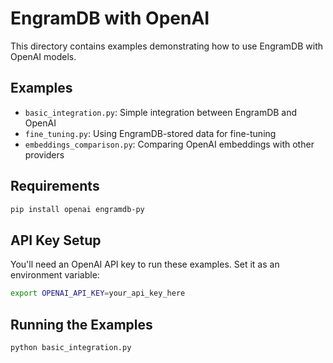 # EngramDB with OpenAI

This directory contains examples demonstrating how to use EngramDB with OpenAI models.

## Examples

- `basic_integration.py`: Simple integration between EngramDB and OpenAI
- `fine_tuning.py`: Using EngramDB-stored data for fine-tuning
- `embeddings_comparison.py`: Comparing OpenAI embeddings with other providers

## Requirements

```bash
pip install openai engramdb-py
```

## API Key Setup

You'll need an OpenAI API key to run these examples. Set it as an environment variable:

```bash
export OPENAI_API_KEY=your_api_key_here
```

## Running the Examples

```bash
python basic_integration.py
```